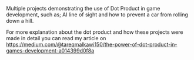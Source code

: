 Multiple projects demonstrating the use of Dot Product in game development,
such as; AI line of sight and how to prevent a car from rolling down a hill.

For more explanation about the dot product and how these projects were made in detail
you can read my article on https://medium.com/@tareqmalkawi150/the-power-of-dot-product-in-games-development-a014399d0f8a
